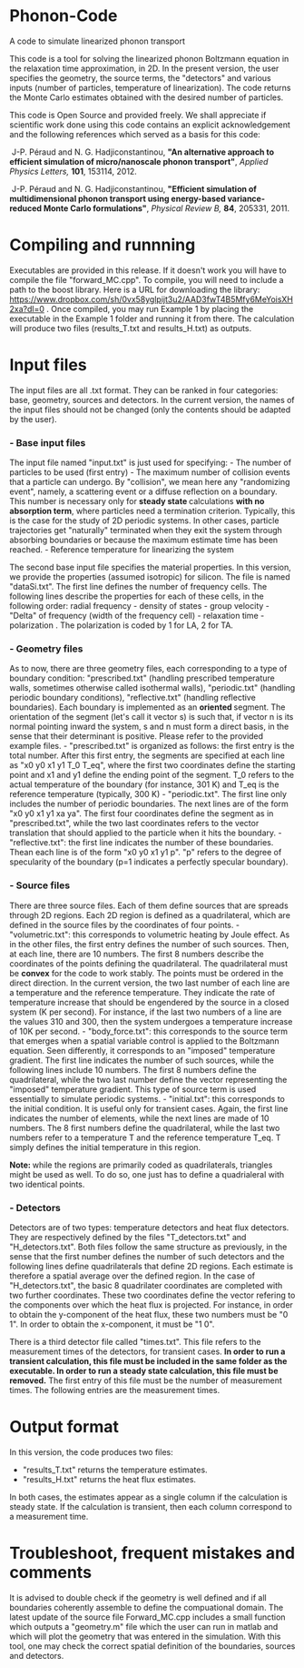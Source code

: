 # Phonon-Code
A code to simulate linearized phonon transport

This code is a tool for solving the linearized phonon Boltzmann equation in the relaxation time approximation, in 2D.
In the present version, the user specifies the geometry, the source terms, the "detectors" and various inputs (number of particles, temperature of linearization). The code returns the Monte Carlo estimates obtained with the desired number of particles.

This code is Open Source and provided freely. We shall appreciate if scientific work done using this code contains an explicit acknowledgement and the following references which served as a basis for this code:

<p><img src="../../Publications/whiteball.gif" alt="" align="bottom">
J-P. P&eacuteraud and N. G. Hadjiconstantinou,
<b>"An alternative approach to efficient simulation of micro/nanoscale phonon transport"</b>,
<em>Applied Physics Letters,</em> <b>101</b>, 153114, 2012.
</p>

<p><img src="../../Publications/whiteball.gif" alt="" align="bottom">
J-P. P&eacuteraud and N. G. Hadjiconstantinou,
<b>"Efficient simulation of multidimensional phonon transport using energy-based variance-reduced Monte Carlo formulations"</b>,
<em>Physical Review B,</em> <b>84</b>, 205331, 2011.

# Compiling and runnning
Executables are provided in this release. If it doesn't work you will have to compile the file "forward_MC.cpp".
To compile, you will need to include a path to the boost library. Here is a URL for downloading the library: https://www.dropbox.com/sh/0vx58yglpijt3u2/AAD3fwT4B5Mfy6MeYoisXH2xa?dl=0 .
Once compiled, you may run Example 1 by placing the executable in the Example 1 folder and running it from there. The calculation will produce two files (results_T.txt and results_H.txt) as outputs.


# Input files
The input files are all .txt format. They can be ranked in four categories: base, geometry, sources and detectors. In the current version, the names of the input files should not be changed (only the contents should be adapted by the user).

<h3> - Base input files </h3>
The input file named "input.txt" is just used for specifying:
- The number of particles to be used (first entry)
- The maximum number of collision events that a particle can undergo. By "collision", we mean here any "randomizing event", namely, a scattering event or a diffuse reflection on a boundary. This number is necessary only for <b> steady state </b> calculations <b>with no absorption term</b>, where particles need a termination criterion. Typically, this is the case for the study of 2D periodic systems. In other cases, particle trajectories get "naturally" terminated when they exit the system through absorbing boundaries or because the maximum estimate time has been reached.
- Reference temperature for linearizing the system

The second base input file specifies the material properties. In this version, we provide the properties (assumed isotropic) for silicon. The file is named "dataSi.txt". The first line defines the number of frequency cells. The following lines describe the properties for each of these cells, in the following order: radial frequency - density of states - group velocity - "Delta" of frequency (width of the frequency cell) - relaxation time - polarization . The polarization is coded by 1 for LA, 2 for TA.

<h3>- Geometry files</h3>
As to now, there are three geometry files, each corresponding to a type of boundary condition: "prescribed.txt" (handling prescribed temperature walls, sometimes otherwise called isothermal walls), "periodic.txt" (handling periodic boundary conditions), "reflective.txt" (handling reflective boundaries). Each boundary is implemented as an <b> oriented </b> segment. The orientation of the segment (let's call it vector s) is such that, if vector n is its normal pointing inward the system, s and n must form a direct basis, in the sense that their determinant is positive. Please refer to the provided example files.
- "prescribed.txt" is organized as follows: the first entry is the total number. After this first entry, the segments are specified at each line as "x0 y0 x1 y1 T_0 T_eq", where the first two coordinates define the starting point and x1 and y1 define the ending point of the segment. T_0 refers to the actual temperature of the boundary (for instance, 301 K) and T_eq is the reference temperature (typically, 300 K)
- "periodic.txt". The first line only includes the number of periodic boundaries. The next lines are of the form "x0 y0 x1 y1 xa ya". The first four coordinates define the segment as in "prescribed.txt", while the two last coordinates refers to the vector translation that should applied to the particle when it hits the boundary.
- "reflective.txt": the first line indicates the number of these boundaries. Thean each line is of the form "x0 y0 x1 y1 p". "p" refers to the degree of specularity of the boundary (p=1 indicates a perfectly specular boundary).

<h3>- Source files </h3>
There are three source files. Each of them define sources that are spreads through 2D regions. Each 2D region is defined as a quadrilateral, which are defined in the source files by the coordinates of four points.
- "volumetric.txt": this corresponds to volumetric heating by Joule effect. As in the other files, the first entry defines the number of such sources. Then, at each line, there are 10 numbers. The first 8 numbers describe the coordinates of the points defining the quadrilateral. The quadrilateral must be <b> convex</b>  for the code to work stably. The points must be ordered in the direct direction. In the current version, the two last number of each line are a temperature and the reference temperature. They indicate the rate of temperature increase that should be engendered by the source in a closed system (K per second). For instance, if the last two numbers of a line are the values 310 and 300, then the system undergoes a temperature increase of 10K per second.
- "body_force.txt": this corresponds to the source term that emerges when a spatial variable control is applied to the Boltzmann equation. Seen differently, it corresponds to an "imposed" temperature gradient. The first line indicates the number of such sources, while the following lines include 10 numbers. The first 8 numbers define the quadrilateral, while the two last number define the vector representing the "imposed" temperature gradient. This type of source term is used essentially to simulate periodic systems.
- "initial.txt": this corresponds to the initial condition. It is useful only for transient cases. Again, the first line indicates the number of elements, while the next lines are made of 10 numbers. The 8 first numbers define the quadrilateral, while the last two numbers refer to a temperature T and the reference temperature T_eq. T simply defines the initial temperature in this region.
 
<b> Note: </b> while the regions are primarily coded as quadrilaterals, triangles might be used as well. To do so, one just has to define a quadrialeral with two identical points.

<h3>- Detectors </h3>
Detectors are of two types: temperature detectors and heat flux detectors. They are respectively defined by the files "T_detectors.txt" and "H_detectors.txt". Both files follow the same structure as previously, in the sense that the first number defines the number of such detectors and the following lines define quadrilaterals that define 2D regions. Each estimate is therefore a spatial average over the defined region. In the case of "H_detectors.txt", the basic 8 quadrilater coordinates are completed with two further coordinates. These two coordinates define the vector refering to the components over which the heat flux is projected. For instance, in order to obtain the y-component of the heat flux, these two numbers must be "0 1". In order to obtain the x-component, it must be "1 0".

There is a third detector file called "times.txt". This file refers to the measurement times of the detectors, for transient cases. <b> In order to run a transient calculation, this file must be included in the same folder as the executable. In order to run a steady state calculation, this file must be removed.</b> The first entry of this file must be the number of measurement times. The following entries are the measurement times.

# Output format
In this version, the code produces two files:
- "results_T.txt" returns the temperature estimates.
- "results_H.txt" returns the heat flux estimates.

In both cases, the estimates appear as a single column if the calculation is steady state. If the calculation is transient, then each column correspond to a measurement time.

# Troubleshoot, frequent mistakes and comments

It is advised to double check if the geometry is well defined and if all boundaries coherently assemble to define the compuational domain. The latest update of the source file Forward_MC.cpp includes a small function which outputs a "geometry.m" file which the user can run in matlab and which will plot the geometry that was entered in the simulation. With this tool, one may check the correct spatial definition of the boundaries, sources and detectors.
